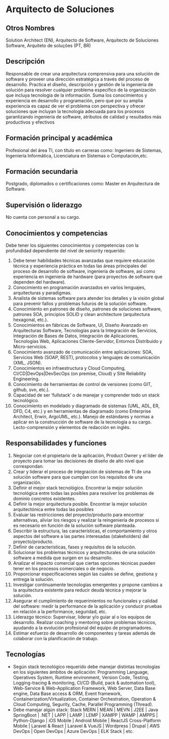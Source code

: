 # Arquitecto de Soluciones

## Otros Nombres

Solution Architect (EN), Arquitecto de Software, Arquitecto de Soluciones Software, Arquiteto de soluções (PT, BR)

## Descripción

Responsable de crear una arquitectura comprensiva para una solución de software y proveer una dirección estratégica a través del proceso de desarrollo. Practica  el diseño, descripción y gestión de la ingeniería de solución para resolver cualquier problema específico de la organización que incluya tecnología de la información. Suma los conocimientos y experiencia en desarrollo y programación, pero que por su amplia experiencia es capaz de ver el problema con perspectiva y ofrecer soluciones que incluyan la tecnología adecuada para los procesos garantizando ingeniería de software, atributos de calidad y resultados más productivos y efectivos

## Formación principal y académica

Profesional del área TI, con título en carreras como: Ingeniero de Sistemas, Ingeniería Informática, Licenciatura en Sistemas o Computación,etc. 

## Formación secundaria

Postgrado, diplomados o certificaciones como: Master en Arquitectura de Software. 

## Supervisión o liderazgo

No cuenta con personal a su cargo.

## Conocimientos y competencias

Debe tener los siguientes conocimientos y competencias con la profundidad dependiente del nivel de seniority requerido:

1. Debe tener habilidades técnicas avanzadas que requiere educación técnica y experiencia práctica en todas las áreas principales del proceso de desarrollo de software, ingeniería de software, así como experiencia en ingeniería de hardware (para proyectos de software que dependen del hardware). 
2. Conocimiento en programación avanzados en varios lenguajes, arquitecturas y paradigmas. 
3. Analista de sistemas software para atender los detalles y la visión global para prevenir fallos y problemas futuros de la solución software. 
4. Conocimiento en patrones de diseño, patrones de soluciones software, patrones SOA, principios SOLID y clean architecture (arquitectura hexagonal, etc.). 
5. Conocimientos en fábricas de Software, UI, Diseño Avanzado en Arquitecturas Software, Tecnologías para la Integración de Servicios, Integración de Bases de Datos, Integración de Aplicaciones, Tecnologías Web, Aplicaciones Cliente-Servidor, Entornos Distribuido y Micro-servicios.
6. Conocimiento avanzado de comunicación entre aplicaciones: SOA, Servicios Web (SOAP, REST), protocolos y lenguajes de comunicación (XML, JSON). 
7. Conocimientos en infraestructura y Cloud Computing, CI/CD|DevOps|DevSecOps (on premise, Cloud) y Site Reliability Engineering.
8. Conocimiento de herramientas de control de versiones (como GIT, github, svn, etc.). 
9. Capacidad de ser ‘fullstack’ o de manejar y comprender todo un stack tecnológico.
10. Conocimiento en modelado y diagramado de sistemas (UML, ADL, ER, DFD, C4, etc.) y en herramientas de diagramado (como Enterprise Architect, Erwin, ArgoUML, etc.). 
Manejo de estándares y normas a aplicar en la construcción de software de la tecnología a su cargo. 
Lecto-comprensión y elementos de redacción en inglés.

## Responsabilidades y funciones

1. Negociar con el propietario de la aplicación, Product Owner y el líder de proyecto para tomar las decisiones de diseño de alto nivel que correspondan. 
2. Crear y liderar el proceso de integración de sistemas de TI de una solución software para que cumplan con los requisitos de una organización. 
3. Definir el mejor stack tecnológico. Encontrar la mejor solución tecnológica entre todas las posibles para resolver los problemas de dominio concretos existentes. 
4. Definir la mejor arquitectura posible. Encontrar la mejor solución arquitectónica entre todas las posibles  
5. Evaluar las restricciones del proyecto/producto para encontrar alternativas, aliviar los riesgos y realizar la reingeniería de procesos si es necesario en función de la solución software planteada. 
6. Describir la estructura, las características, el comportamiento y otros aspectos del software a las partes interesadas (stakeholders) del proyecto/producto. 
7. Definir de características, fases y requisitos de la solución. 
8. Solucionar los problemas técnicos y arquitecturales de una solución software a medida que surgen en su desarrollo. 
9. Analizar el impacto comercial que ciertas opciones técnicas pueden tener en los procesos comerciales  o de negocio. 
10. Proporcionar especificaciones según las cuales se define, gestiona y entrega la solución. 
11. Investigar continuamente tecnologías emergentes y propone cambios a la arquitectura existente para reducir deuda técnica y mejorar la solución. 
12. Asegurar el cumplimiento de requerimientos no funcionales y calidad del software: medir la performance de la aplicación y conducir pruebas en relación a la performance, seguridad, etc. 
13. Liderazgo técnico: Supervisar, liderar y/o guiar al o los equipos de desarrollo. Realizar coaching y mentoring sobre problemas técnicos, ayudando a la evolución profesional del equipo de programadores.
14. Estimar esfuerzo de desarrollo de componentes y tareas además de colaborar con la planificación de trabajo. 

## Tecnologías
 - Según stack tecnológico requerido debe manejar distintas tecnologías en los siguientes ámbitos de aplicación: Programming Language, Operatives System, Runtime environment, Version Code, Testing, Logging-tracing & monitoring, CI/CD (Build, pack & automation tool), Web-Service & Web-Application Framework, Web Server, Data Base engine, Data Base access & ORM, Event framework, Containerization/Virtualization, Container Orchestration, Operation & Cloud Computing, Segurity, Cache, Parallel Programming (Thread).
- Debe manejar algún stack: Stack MERN | MEAN | MEVN | J2EE | Java SpringBoot | .NET | LAPP | LAMP | LEMP | XAMPP | WAMP | AMPPS | Python-Django | iOS Mobile | Android Mobile | ReactJS Cross-Platform Mobile | Laravel & React | Laravel & VueJS | Wordpress | Drupal | AWS DevOps | Open DevOps | Azure DevOps | ELK Stack | etc.